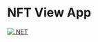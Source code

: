 # NFT View App
[![.NET](https://github.com/darkcodi/SmartMetaData/actions/workflows/dotnet.yml/badge.svg)](https://github.com/darkcodi/SmartMetaData/actions/workflows/dotnet.yml)
